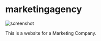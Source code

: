 # marketingagency

![screenshot](assets/images/screenshot.PNG)

This is a website for a Marketing Company. 